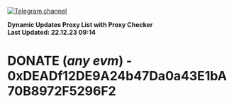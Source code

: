 [![Telegram channel](https://img.shields.io/endpoint?url=https://runkit.io/damiankrawczyk/telegram-badge/branches/master?url=https://t.me/n4z4v0d)](https://t.me/n4z4v0d) 

**Dynamic Updates Proxy List with Proxy Checker**  
**Last Updated: 22.12.23 09:14**

# DONATE (_any evm_) - 0xDEADf12DE9A24b47Da0a43E1bA70B8972F5296F2
